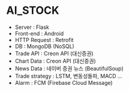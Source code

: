 # AI_STOCK
 
- Server : Flask
- Front-end : Android
- HTTP Request : Retrofit
- DB : MongoDB (NoSQL)
- Trade API : Creon API (대신증권)
- Chart Data : Creon API (대신증권)
- News Data : 네이버 증권 뉴스 (BeautifulSoup)
- Trade strategy : LSTM, 변동성돌파, MACD ...
- Alarm : FCM (Firebase Cloud Message)
